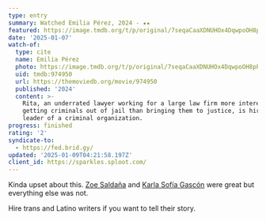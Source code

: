 ```yaml
---
type: entry
summary: Watched Emilia Pérez, 2024 - ★★
featured: https://image.tmdb.org/t/p/original/7seqaCaaXDNUHOx4DqwpoOH8pPa.jpg
date: '2025-01-07'
watch-of:
  type: cite
  name: Emilia Pérez
  photo: https://image.tmdb.org/t/p/original/7seqaCaaXDNUHOx4DqwpoOH8pPa.jpg
  uid: tmdb:974950
  url: https://themoviedb.org/movie/974950
  published: '2024'
  content: >-
    Rita, an underrated lawyer working for a large law firm more interested in
    getting criminals out of jail than bringing them to justice, is hired by the
    leader of a criminal organization.
progress: finished
rating: '2'
syndicate-to:
  - https://fed.brid.gy/
updated: '2025-01-09T04:21:58.197Z'
client_id: https://sparkles.sploot.com/
---
```

Kinda upset about this. [Zoe Saldaña](https://www.imdb.com/name/nm0757855/) and [Karla Sofía Gascón](https://www.imdb.com/name/nm1035423/) were great but everything else was not.

Hire trans and Latino writers if you want to tell their story.
